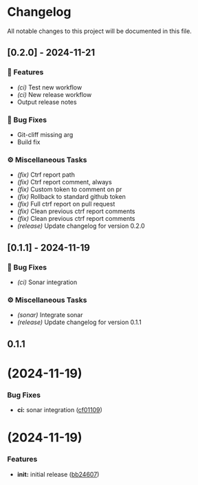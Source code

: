 # Changelog

All notable changes to this project will be documented in this file.

## [0.2.0] - 2024-11-21

### 🚀 Features

- *(ci)* Test new workflow
- *(ci)* New release workflow
- Output release notes

### 🐛 Bug Fixes

- Git-cliff missing arg
- Build fix

### ⚙️ Miscellaneous Tasks

- *(fix)* Ctrf report path
- *(fix)* Ctrf report comment, always
- *(fix)* Custom token to comment on pr
- *(fix)* Rollback to standard github token
- *(fix)* Full ctrf report on pull request
- *(fix)* Clean previous ctrf report comments
- *(fix)* Clean previous ctrf report comments
- *(release)* Update changelog for version 0.2.0

## [0.1.1] - 2024-11-19

### 🐛 Bug Fixes

- *(ci)* Sonar integration

### ⚙️ Miscellaneous Tasks

- *(sonar)* Integrate sonar
- *(release)* Update changelog for version 0.1.1

## 0.1.1
#  (2024-11-19)


### Bug Fixes

* **ci:** sonar integration ([cf01109](https://github.com/Moukrea/gommit/commit/cf01109118ae0646cb18d5b321fa052a279dcc50))




#  (2024-11-19)


### Features

* **init:** initial release ([bb24607](https://github.com/Moukrea/gommit/commit/bb2460778cce76a16d74227c815c7f4f43bee49e))




